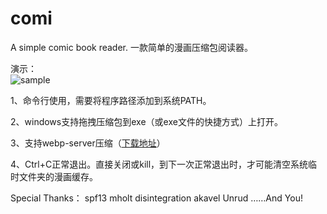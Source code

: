 # comi

A simple comic book reader.
一款简单的漫画压缩包阅读器。

演示：  
![sample](https://www.yumenaka.net/wp-content/uploads/2020/08/sample.gif "sample")

1、命令行使用，需要将程序路径添加到系统PATH。

2、windows支持拖拽压缩包到exe（或exe文件的快捷方式）上打开。  

3、支持webp-server压缩（[下载地址](https://github.com/webp-sh/webp_server_go/releases/latest)）

4、Ctrl+C正常退出。直接关闭或kill，到下一次正常退出时，才可能清空系统临时文件夹的漫画缓存。


 

Special Thanks：  spf13  mholt  disintegration  akavel  Unrud  ……And You!
